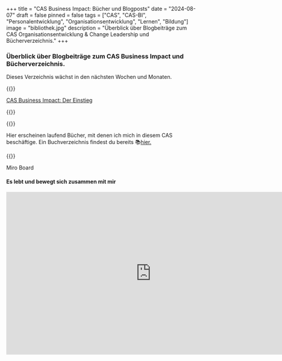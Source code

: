 +++
title = "CAS Business Impact: Bücher und Blogposts"
date = "2024-08-07"
draft = false
pinned = false
tags = ["CAS", "CAS-BI", "Personalentwicklung", "Organisationsentwicklung", "Lernen", "Bildung"]
image = "bibliothek.jpg"
description = "Überblick über Blogbeiträge zum CAS Organisationsentwicklung & Change Leadership und Bücherverzeichnis."
+++
### Überblick über Blogbeiträge zum CAS Business Impact und Bücherverzeichnis.

Dieses Verzeichnis wächst in den nächsten Wochen und Monaten. 

{{<box title="CAS-Blogposts">}}

[CAS Business Impact: Der Einstieg](https://www.bensblog.ch/cas_business_impact/)

{{</box>}}

{{<box title="Bücher">}}

Hier erscheinen laufend Bücher, mit denen ich mich in diesem CAS beschäftige. Ein Buchverzeichnis findest du bereits 📚[hier.](https://www.bensblog.ch/cas-organisationsentwicklung-change-leadership-buecher-und-blogposts/)

{{</box>}}

Miro Board

#### Es lebt und bewegt sich zusammen mit mir

<iframe width="768" height="432" src="https://miro.com/app/live-embed/uXjVKs2y8Fs=/?moveToViewport=-1408,-691,4307,2211&embedId=832566188847" frameborder="0" scrolling="no" allow="fullscreen; clipboard-read; clipboard-write" allowfullscreen></iframe>
